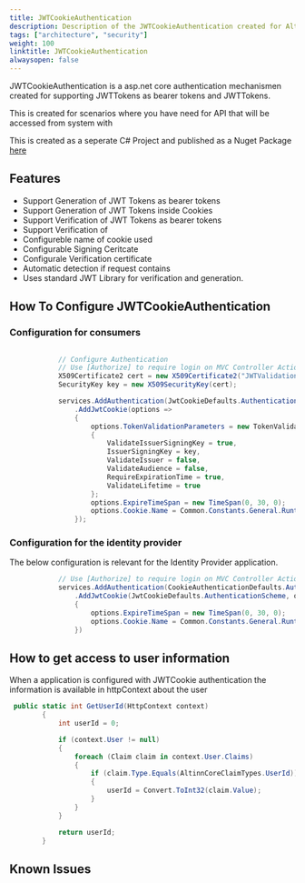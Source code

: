 ```yaml
---
title: JWTCookieAuthentication
description: Description of the JWTCookieAuthentication created for Altinn
tags: ["architecture", "security"]
weight: 100
linktitle: JWTCookieAuthentication
alwaysopen: false
---
```



JWTCookieAuthentication is a asp.net core authentication mechanismen created for supporting JWTTokens as bearer tokens and JWTTokens.

This is created for scenarios where you have need for API that will be accessed from system with 

This is created as a seperate C# Project and published as a Nuget Package [here](https://www.nuget.org/packages/JWTCookieAuthentication/)

## Features

- Support Generation of JWT Tokens as bearer tokens
- Support Generation of JWT Tokens inside Cookies
- Support Verification of JWT Tokens as bearer tokens
- Support Verification of 
- Configureble name of cookie used
- Configurable Signing Ceritcate
- Configurale Verification certificate
- Automatic detection if request contains 
- Uses standard JWT Library for verification and generation. 


## How To Configure JWTCookieAuthentication


### Configuration for consumers

```C#

            // Configure Authentication
            // Use [Authorize] to require login on MVC Controller Actions
            X509Certificate2 cert = new X509Certificate2("JWTValidationCert.cer");
            SecurityKey key = new X509SecurityKey(cert);

            services.AddAuthentication(JwtCookieDefaults.AuthenticationScheme)
                .AddJwtCookie(options =>
                {
                    options.TokenValidationParameters = new TokenValidationParameters
                    {
                        ValidateIssuerSigningKey = true,
                        IssuerSigningKey = key,
                        ValidateIssuer = false,
                        ValidateAudience = false,
                        RequireExpirationTime = true,
                        ValidateLifetime = true
                    };
                    options.ExpireTimeSpan = new TimeSpan(0, 30, 0);
                    options.Cookie.Name = Common.Constants.General.RuntimeCookieName;
                });


```




### Configuration for the identity provider
The below configuration is relevant for the Identity Provider application.




```c#
            // Use [Authorize] to require login on MVC Controller Actions
            services.AddAuthentication(CookieAuthenticationDefaults.AuthenticationScheme)
                .AddJwtCookie(JwtCookieDefaults.AuthenticationScheme, options =>
                {
                    options.ExpireTimeSpan = new TimeSpan(0, 30, 0);
                    options.Cookie.Name = Common.Constants.General.RuntimeCookieName;
                })
```

## How to get access to user information
When a application is configured with JWTCookie authentication the information is available in httpContext about the user


```c#
 public static int GetUserId(HttpContext context)
        {
            int userId = 0;

            if (context.User != null)
            {
                foreach (Claim claim in context.User.Claims)
                {
                    if (claim.Type.Equals(AltinnCoreClaimTypes.UserId))
                    {
                        userId = Convert.ToInt32(claim.Value);
                    }
                }
            }

            return userId;
        }
```



## Known Issues











